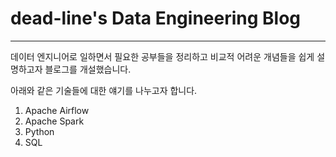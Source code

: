 # dead-line's Data Engineering Blog
---
데이터 엔지니어로 일하면서 필요한 공부들을 정리하고 비교적 어려운 개념들을 쉽게 설명하고자 블로그를 개설했습니다.
 
아래와 같은 기술들에 대한 얘기를 나누고자 합니다.
1. Apache Airflow
2. Apache Spark
3. Python
4. SQL